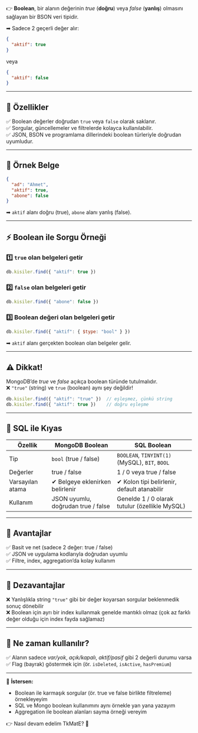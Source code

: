 
👉 **Boolean**, bir alanın değerinin _true_ (**doğru**) veya _false_ (**yanlış**) olmasını sağlayan bir BSON veri tipidir.

➡ Sadece 2 geçerli değer alır:

```json
{
  "aktif": true
}
```

veya

```json
{
  "aktif": false
}
```

---

## 🌟 **Özellikler**

✅ Boolean değerler doğrudan `true` veya `false` olarak saklanır.  
✅ Sorgular, güncellemeler ve filtrelerde kolayca kullanılabilir.  
✅ JSON, BSON ve programlama dillerindeki boolean türleriyle doğrudan uyumludur.

---

## 📝 **Örnek Belge**

```json
{
  "ad": "Ahmet",
  "aktif": true,
  "abone": false
}
```

➡ `aktif` alanı doğru (true), `abone` alanı yanlış (false).

---

## ⚡ **Boolean ile Sorgu Örneği**

### 1️⃣ `true` olan belgeleri getir

```js
db.kisiler.find({ "aktif": true })
```

### 2️⃣ `false` olan belgeleri getir

```js
db.kisiler.find({ "abone": false })
```

### 3️⃣ Boolean değeri olan belgeleri getir

```js
db.kisiler.find({ "aktif": { $type: "bool" } })
```

➡ `aktif` alanı gerçekten boolean olan belgeler gelir.

---

## ⚠ **Dikkat!**

MongoDB’de _true_ ve _false_ açıkça boolean türünde tutulmalıdır.  
❌ `"true"` (string) ve `true` (boolean) aynı şey değildir!

```js
db.kisiler.find({ "aktif": "true" })  // eşleşmez, çünkü string
db.kisiler.find({ "aktif": true })    // doğru eşleşme
```

---

## 🌟 **SQL ile Kıyas**

|Özellik|MongoDB Boolean|SQL Boolean|
|---|---|---|
|Tip|`bool` (true / false)|`BOOLEAN`, `TINYINT(1)` (MySQL), `BIT`, `BOOL`|
|Değerler|true / false|1 / 0 veya true / false|
|Varsayılan atama|✔ Belgeye eklenirken belirlenir|✔ Kolon tipi belirlenir, default atanabilir|
|Kullanım|JSON uyumlu, doğrudan true / false|Genelde 1 / 0 olarak tutulur (özellikle MySQL)|

---

## 🌟 **Avantajlar**

✅ Basit ve net (sadece 2 değer: true / false)  
✅ JSON ve uygulama kodlarıyla doğrudan uyumlu  
✅ Filtre, index, aggregation’da kolay kullanım

---

## 🚩 **Dezavantajlar**

❌ Yanlışlıkla string `"true"` gibi bir değer koyarsan sorgular beklenmedik sonuç dönebilir  
❌ Boolean için ayrı bir index kullanmak genelde mantıklı olmaz (çok az farklı değer olduğu için index fayda sağlamaz)

---

## 🎯 **Ne zaman kullanılır?**

✅ Alanın sadece _var/yok_, _açık/kapalı_, _aktif/pasif_ gibi 2 değerli durumu varsa  
✅ Flag (bayrak) göstermek için (ör. `isDeleted`, `isActive`, `hasPremium`)

---

💬 **İstersen:**

- Boolean ile karmaşık sorgular (ör. true ve false birlikte filtreleme) örnekleyeyim
- SQL ve Mongo boolean kullanımını aynı örnekle yan yana yazayım
- Aggregation ile boolean alanları sayma örneği vereyim

👉 Nasıl devam edelim TkMatE? 🚀